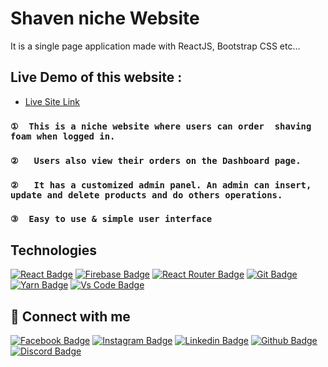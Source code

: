 # Shaven niche Website

It is a single page application made with ReactJS, Bootstrap CSS etc...

## Live Demo of this website :

- [Live Site Link](https://shaving-foam.web.app/)

### `①  This is a niche website where users can order  shaving foam when logged in.` 
### `②   Users also view their orders on the Dashboard page.` 
### `②   It has a customized admin panel. An admin can insert, update and delete products and do others operations.` 
### `③  Easy to use & simple user interface`

## Technologies

[![React Badge](https://img.shields.io/badge/React-20232A?style=for-the-badge&logo=react&logoColor=61DAFB)](https://github.com/19smabtahinoor)
[![Firebase Badge](https://img.shields.io/badge/Firebase-FFCB2B?style=for-the-badge&logo=firebase&logoColor=white)](https://github.com/19smabtahinoor)
[![React Router Badge](https://img.shields.io/badge/React_Router-CA4245?style=for-the-badge&logo=react-router&logoColor=white)](https://github.com/19smabtahinoor)
[![Git Badge](https://img.shields.io/badge/git-f34f29?style=for-the-badge&logo=git&logoColor=white)](https://github.com/19smabtahinoor)
[![Yarn Badge](https://img.shields.io/badge/yarn-0078D6?style=for-the-badge&logo=yarn&logoColor=white)](https://github.com/19smabtahinoor)
[![Vs Code Badge](https://img.shields.io/badge/Visual_Studio_Code-0078D6?style=for-the-badge&logo=visualstudiocode&logoColor=white)](https://github.com/19smabtahinoor)


## 🚀 Connect with me

[![Facebook Badge](https://img.shields.io/badge/Facebook-1877F2?style=for-the-badge&logo=facebook&logoColor=white)](https://www.facebook.com/ih75754/)
[![Instagram Badge](https://img.shields.io/badge/Instagram-E4405F?style=for-the-badge&logo=instagram&logoColor=white)](https://instagram.com/)
[![Linkedin Badge](https://img.shields.io/badge/LinkedIn-0077B5?style=for-the-badge&logo=linkedin&logoColor=white)](https://linkedin.com/)
[![Github Badge](https://img.shields.io/badge/GitHub-100000?style=for-the-badge&logo=github&logoColor=white)](https://github.com/)
[![Discord Badge](https://img.shields.io/badge/Discord-7289DA?style=for-the-badge&logo=discord&logoColor=white)](https://discord.gg)
